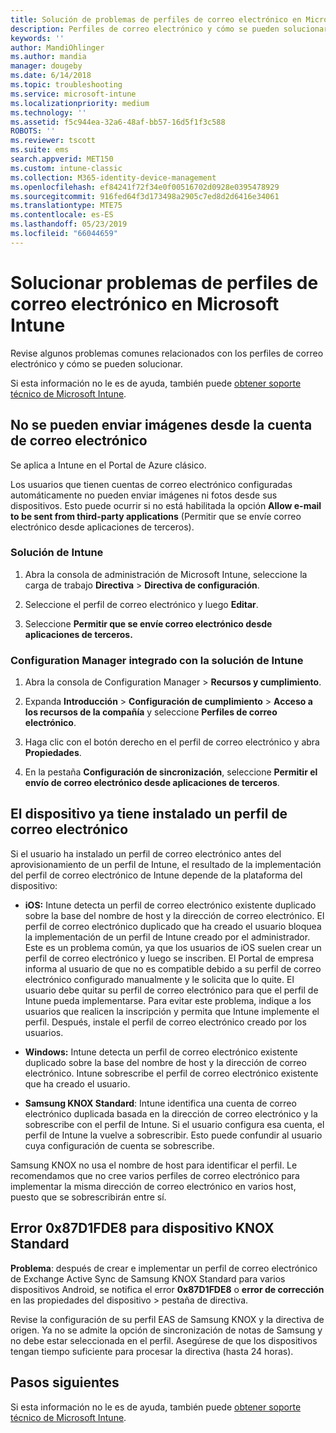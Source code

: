 ```yaml
---
title: Solución de problemas de perfiles de correo electrónico en Microsoft Intune - Azure | Microsoft Docs
description: Perfiles de correo electrónico y cómo se pueden solucionar.
keywords: ''
author: MandiOhlinger
ms.author: mandia
manager: dougeby
ms.date: 6/14/2018
ms.topic: troubleshooting
ms.service: microsoft-intune
ms.localizationpriority: medium
ms.technology: ''
ms.assetid: f5c944ea-32a6-48af-bb57-16d5f1f3c588
ROBOTS: ''
ms.reviewer: tscott
ms.suite: ems
search.appverid: MET150
ms.custom: intune-classic
ms.collection: M365-identity-device-management
ms.openlocfilehash: ef84241f72f34e0f00516702d0928e0395478929
ms.sourcegitcommit: 916fed64f3d173498a2905c7ed8d2d6416e34061
ms.translationtype: MTE75
ms.contentlocale: es-ES
ms.lasthandoff: 05/23/2019
ms.locfileid: "66044659"
---
```

# <a name="troubleshoot-email-profiles-in-microsoft-intune"></a>Solucionar problemas de perfiles de correo electrónico en Microsoft Intune

Revise algunos problemas comunes relacionados con los perfiles de correo electrónico y cómo se pueden solucionar.

Si esta información no le es de ayuda, también puede [obtener soporte técnico de Microsoft Intune](get-support.md).

## <a name="unable-to-send-images-from--email-account"></a>No se pueden enviar imágenes desde la cuenta de correo electrónico
Se aplica a Intune en el Portal de Azure clásico.

Los usuarios que tienen cuentas de correo electrónico configuradas automáticamente no pueden enviar imágenes ni fotos desde sus dispositivos. Esto puede ocurrir si no está habilitada la opción **Allow e-mail to be sent from third-party applications** (Permitir que se envíe correo electrónico desde aplicaciones de terceros).

### <a name="intune-solution"></a>Solución de Intune

1. Abra la consola de administración de Microsoft Intune, seleccione la carga de trabajo **Directiva** > **Directiva de configuración**.

2. Seleccione el perfil de correo electrónico y luego **Editar**.

3. Seleccione **Permitir que se envíe correo electrónico desde aplicaciones de terceros.**

### <a name="configuration-manager-integrated-with-intune-solution"></a>Configuration Manager integrado con la solución de Intune

1. Abra la consola de Configuration Manager > **Recursos y cumplimiento**.

2. Expanda **Introducción** > **Configuración de cumplimiento** > **Acceso a los recursos de la compañía** y seleccione **Perfiles de correo electrónico**.

3. Haga clic con el botón derecho en el perfil de correo electrónico y abra **Propiedades**.

4. En la pestaña **Configuración de sincronización**, seleccione **Permitir el envío de correo electrónico desde aplicaciones de terceros**.

## <a name="device-already-has-an-email-profile-installed"></a>El dispositivo ya tiene instalado un perfil de correo electrónico

Si el usuario ha instalado un perfil de correo electrónico antes del aprovisionamiento de un perfil de Intune, el resultado de la implementación del perfil de correo electrónico de Intune depende de la plataforma del dispositivo:

- **iOS:** Intune detecta un perfil de correo electrónico existente duplicado sobre la base del nombre de host y la dirección de correo electrónico. El perfil de correo electrónico duplicado que ha creado el usuario bloquea la implementación de un perfil de Intune creado por el administrador. Este es un problema común, ya que los usuarios de iOS suelen crear un perfil de correo electrónico y luego se inscriben. El Portal de empresa informa al usuario de que no es compatible debido a su perfil de correo electrónico configurado manualmente y le solicita que lo quite. El usuario debe quitar su perfil de correo electrónico para que el perfil de Intune pueda implementarse. Para evitar este problema, indique a los usuarios que realicen la inscripción y permita que Intune implemente el perfil. Después, instale el perfil de correo electrónico creado por los usuarios.

- **Windows:** Intune detecta un perfil de correo electrónico existente duplicado sobre la base del nombre de host y la dirección de correo electrónico. Intune sobrescribe el perfil de correo electrónico existente que ha creado el usuario.

- **Samsung KNOX Standard**: Intune identifica una cuenta de correo electrónico duplicada basada en la dirección de correo electrónico y la sobrescribe con el perfil de Intune. Si el usuario configura esa cuenta, el perfil de Intune la vuelve a sobrescribir. Esto puede confundir al usuario cuya configuración de cuenta se sobrescribe.

Samsung KNOX no usa el nombre de host para identificar el perfil. Le recomendamos que no cree varios perfiles de correo electrónico para implementar la misma dirección de correo electrónico en varios host, puesto que se sobrescribirán entre sí.

## <a name="error--0x87d1fde8-for-knox-standard-device"></a>Error 0x87D1FDE8 para dispositivo KNOX Standard
**Problema**: después de crear e implementar un perfil de correo electrónico de Exchange Active Sync de Samsung KNOX Standard para varios dispositivos Android, se notifica el error **0x87D1FDE8** o **error de corrección** en las propiedades del dispositivo > pestaña de directiva.

Revise la configuración de su perfil EAS de Samsung KNOX y la directiva de origen. Ya no se admite la opción de sincronización de notas de Samsung y no debe estar seleccionada en el perfil. Asegúrese de que los dispositivos tengan tiempo suficiente para procesar la directiva (hasta 24 horas).

## <a name="next-steps"></a>Pasos siguientes
Si esta información no le es de ayuda, también puede [obtener soporte técnico de Microsoft Intune](get-support.md).
